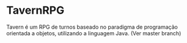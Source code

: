 # TavernRPG
Tavern é um RPG de turnos baseado no paradigma de programação orientada a objetos, utilizando a linguagem Java.
(Ver master branch)
